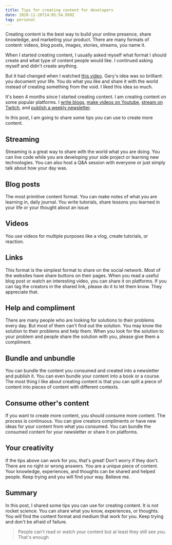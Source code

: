 ```yaml
---
title: Tips for creating content for developers
date: 2020-11-26T14:05:54.950Z
tag: personal
---
```

Creating content is the best way to build your online presence, share knowledge, and marketing your product. There are many formats of content: videos, blog posts, images, stories, streams, you name it.

When I started creating content, I usually asked myself what format I should create and what type of content people would like. I continued asking myself and didn't create anything.

But it had changed when I watched [this video](https://www.youtube.com/watch?v=RVKofRN1dyI). Gary's idea was so brilliant: you document your life. You do what you like and share it with the world instead of creating something from the void. I liked this idea so much.

It's been 4 months since I started creating content. I am creating content on some popular platforms. I [write blogs](https://phongduong.dev/blog/), [make videos on Youtube](https://www.youtube.com/channel/UCXykqt3V2-9bYXKWZRcH0rA), [stream on Twitch](https://www.twitch.tv/koogio), and [publish a weekly newsletter](http://koogio.substack.com/).

In this post, I am going to share some tips you can use to create more content.

## Streaming

Streaming is a great way to share with the world what you are doing. You can live code while you are developing your side project or learning new technologies. You can also host a Q&A session with everyone or just simply talk about how your day was.

## Blog posts

The most primitive content format. You can make notes of what you are learning in, daily journal. You write tutorials, share lessons you learned in your life or your thought about an issue

## Videos

You use videos for multiple purposes like a vlog, create tutorials, or reaction.

## Links

This format is the simplest format to share on the social network. Most of the websites have share buttons on their pages. When you read a useful blog post or watch an interesting video, you can share it on platforms. If you can tag the creators in the shared link, please do it to let them know. They appreciate that.

## Help and compliment

There are many people who are looking for solutions to their problems every day. But most of them can't find out the solution. You may know the solution to their problems and help them. When you look for the solution to your problem and people share the solution with you, please give them a compliment. 

## Bundle and unbundle

You can bundle the content you consumed and created into a newsletter and publish it. You can even bundle your content into a book or a course. The most thing I like about creating content is that you can split a piece of content into pieces of content with different contexts.

## Consume other's content

If you want to create more content, you should consume more content. The process is continuous. You can give creators compliments or have new ideas for your content from what you consumed. You can bundle the consumed content for your newsletter or share it on platforms.    

## Your creativity

If the tips above can work for you, that's great! Don't worry if they don't. There are no right or wrong answers. You are a unique piece of content. Your knowledge, experiences, and thoughts can be shared and helped people. Keep trying and you will find your way. Believe me. 

## Summary

In this post, I shared some tips you can use for creating content. It is not rocket science. You can share what you know, experiences, or thoughts. You will find the content format and medium that work for you. Keep trying and don't be afraid of failure.

> People can't read or watch your content but at least they still see you. That's enough